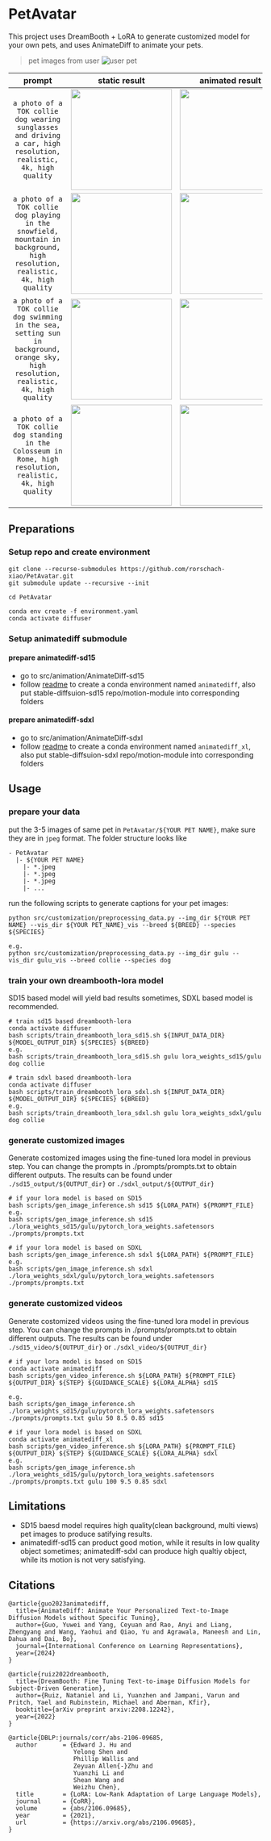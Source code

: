 # PetAvatar

This project uses DreamBooth + LoRA to generate customized model for your own pets, and uses AnimateDiff to animate your pets.


> pet images from user
![user pet](./imgs/vis.png)

<!-- <style>
.center 
{
  width: auto;
  display: table;
  margin-left: auto;
  margin-right: auto;
}
</style> -->


<center>

|prompt| static result|animated result|
|:-:|:---:|:---:|
|<div style="width:100px">`a photo of a TOK collie dog wearing sunglasses and driving a car, high resolution, realistic, 4k, high quality`</div>|<img src="imgs/output_a_photo_of_a_TOK_collie_dog_wearing_sunglasses_and_driving_a_car,_high_quality,_realistic,_4k,_high_resolution.png" width="200pt" height="200pt">|<img src="imgs/2024-03-31T15-38-31.gif" width=200 height=200>|
|<div style="width:100px">`a photo of a TOK collie dog playing in the snowfield, mountain in background, high resolution, realistic, 4k, high quality`</div>|<img src="imgs/output_a_photo_of_a_TOK_collie_dog_playing_in_the_snowfield,_mountain_in_background,_high_quality,_realistic,_4k,_high_resolution.png" width=200 height=200>|<img src="imgs/2024-03-31T15-48-14.gif" width=200 height=200>|
|<div style="width:100px">`a photo of a TOK collie dog swimming in the sea, setting sun in background, orange sky, high resolution, realistic, 4k, high quality`</div>|<img src="imgs/output_a_photo_of_a_TOK_collie_dog_swimming_in_the_sea,_setting_sun_in_background,_orange_sky,_high_quality,_realistic,_4k,_high_resolution.png" width=200 height=200>|<img src="imgs/2024-03-31T15-57-55.gif" width=200  height=200>|
|<div style="width:100px">`a photo of a TOK collie dog standing in the Colosseum in Rome, high resolution, realistic, 4k, high quality`</div>|<img src="imgs/output_a_photo_of_a_TOK_collie_dog_standing_in_the_Colosseum_in_Rome,_high_quality,_realistic,_4k,_high_resolution.png" width=200 height=200>|<img src="imgs/2024-03-31T16-07-38.gif" width=200 height=200>|

</center>

## Preparations
### Setup repo and create environment

```shell
git clone --recurse-submodules https://github.com/rorschach-xiao/PetAvatar.git
git submodule update --recursive --init

cd PetAvatar

conda env create -f environment.yaml
conda activate diffuser
```

### Setup animatediff submodule
#### prepare animatediff-sd15
- go to src/animation/AnimateDiff-sd15
- follow [readme](src/animation/AnimateDiff_sd15/README.md) to create a conda environment named `animatediff`, also put stable-diffsuion-sd15 repo/motion-module into corresponding folders

#### prepare animatediff-sdxl
- go to src/animation/AnimateDiff-sdxl
- follow [readme](src/animation/AnimateDiff_sdxl/README.md) to create a conda environment named `animatediff_xl`, also put stable-diffsuion-sdxl repo/motion-module into corresponding folders


## Usage
### prepare your data
put the 3-5 images of same pet in `PetAvatar/${YOUR PET NAME}`, make sure they are in `jpeg` format. The folder structure looks like

```
- PetAvatar
  |- ${YOUR PET NAME}
    |- *.jpeg
    |- *.jpeg
    |- *.jpeg
    |- ...
```

run the following scripts to generate captions for your pet images:

```shell
python src/customization/preprocessing_data.py --img_dir ${YOUR PET NAME} --vis_dir ${YOUR PET_NAME}_vis --breed ${BREED} --species ${SPECIES}

e.g.
python src/customization/preprocessing_data.py --img_dir gulu --vis_dir gulu_vis --breed collie --species dog
```

### train your own dreambooth-lora model
SD15 based model will yield bad results sometimes, SDXL based model is recommended.

```shell
# train sd15 based dreambooth-lora
conda activate diffuser
bash scripts/train_dreambooth_lora_sd15.sh ${INPUT_DATA_DIR} ${MODEL_OUTPUT_DIR} ${SPECIES} ${BREED}
e.g. 
bash scripts/train_dreambooth_lora_sd15.sh gulu lora_weights_sd15/gulu dog collie

# train sdxl based dreambooth-lora
conda activate diffuser
bash scripts/train_dreambooth_lora_sdxl.sh ${INPUT_DATA_DIR} ${MODEL_OUTPUT_DIR} ${SPECIES} ${BREED}
e.g. 
bash scripts/train_dreambooth_lora_sdxl.sh gulu lora_weights_sdxl/gulu dog collie

```

### generate customized images
Generate costomized images using the fine-tuned lora model in previous step. You can change the prompts in ./prompts/prompts.txt to obtain different outputs. The results can be found under `./sd15_output/${OUTPUT_dir}` or `./sdxl_output/${OUTPUT_dir}`

```shell
# if your lora model is based on SD15
bash scripts/gen_image_inference.sh sd15 ${LORA_PATH} ${PROMPT_FILE}
e.g.
bash scripts/gen_image_inference.sh sd15 ./lora_weights_sd15/gulu/pytorch_lora_weights.safetensors ./prompts/prompts.txt

# if your lora model is based on SDXL
bash scripts/gen_image_inference.sh sdxl ${LORA_PATH} ${PROMPT_FILE}
e.g.
bash scripts/gen_image_inference.sh sdxl ./lora_weights_sdxl/gulu/pytorch_lora_weights.safetensors ./prompts/prompts.txt

```

### generate customized videos
Generate costomized videos using the fine-tuned lora model in previous step. You can change the prompts in ./prompts/prompts.txt to obtain different outputs. The results can be found under `./sd15_video/${OUTPUT_dir}` or `./sdxl_video/${OUTPUT_dir}`

```shell
# if your lora model is based on SD15
conda activate animatediff
bash scripts/gen_video_inference.sh ${LORA_PATH} ${PROMPT_FILE} ${OUTPUT_DIR} ${STEP} ${GUIDANCE_SCALE} ${LORA_ALPHA} sd15

e.g.
bash scripts/gen_image_inference.sh ./lora_weights_sd15/gulu/pytorch_lora_weights.safetensors ./prompts/prompts.txt gulu 50 8.5 0.85 sd15

# if your lora model is based on SDXL
conda activate animatediff_xl
bash scripts/gen_video_inference.sh ${LORA_PATH} ${PROMPT_FILE} ${OUTPUT_DIR} ${STEP} ${GUIDANCE_SCALE} ${LORA_ALPHA} sdxl
e.g.
bash scripts/gen_image_inference.sh ./lora_weights_sd15/gulu/pytorch_lora_weights.safetensors ./prompts/prompts.txt gulu 100 9.5 0.85 sdxl
```

## Limitations

- SD15 baesd model requires high quality(clean background, multi views) pet images to produce satifying results.
- animatediff-sd15 can product good motion, while it results in low quality object sometimes; animatediff-sdxl can produce high qualtiy object, while its motion is not very satisfying.


## Citations
```
@article{guo2023animatediff,
  title={AnimateDiff: Animate Your Personalized Text-to-Image Diffusion Models without Specific Tuning},
  author={Guo, Yuwei and Yang, Ceyuan and Rao, Anyi and Liang, Zhengyang and Wang, Yaohui and Qiao, Yu and Agrawala, Maneesh and Lin, Dahua and Dai, Bo},
  journal={International Conference on Learning Representations},
  year={2024}
}

@article{ruiz2022dreambooth,
  title={DreamBooth: Fine Tuning Text-to-image Diffusion Models for Subject-Driven Generation},
  author={Ruiz, Nataniel and Li, Yuanzhen and Jampani, Varun and Pritch, Yael and Rubinstein, Michael and Aberman, Kfir},
  booktitle={arXiv preprint arxiv:2208.12242},
  year={2022}
}

@article{DBLP:journals/corr/abs-2106-09685,
  author       = {Edward J. Hu and
                  Yelong Shen and
                  Phillip Wallis and
                  Zeyuan Allen{-}Zhu and
                  Yuanzhi Li and
                  Shean Wang and
                  Weizhu Chen},
  title        = {LoRA: Low-Rank Adaptation of Large Language Models},
  journal      = {CoRR},
  volume       = {abs/2106.09685},
  year         = {2021},
  url          = {https://arxiv.org/abs/2106.09685},
}
```




